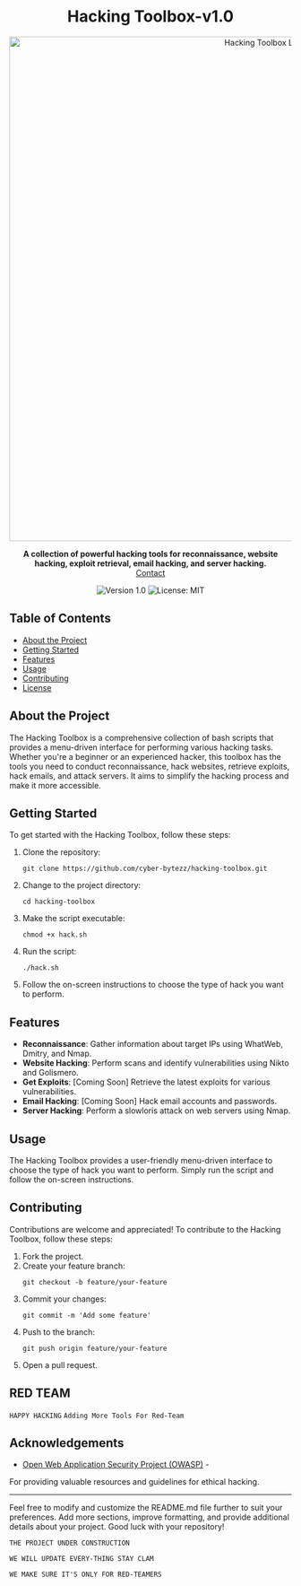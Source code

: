  
<!-- Project Title -->
<h1 align="center">Hacking Toolbox-v1.0</h1>

<!-- Project Description -->
<p align="center">
  <img src="https://github.com/cyber-bytezz/Advance-Recon/assets/130319315/3394f359-29e9-4626-95c5-852ff3792f51)" alt="Hacking Toolbox Logo" width="900">
</p>

<p align="center">
  <strong>A collection of powerful hacking tools for reconnaissance, website hacking, exploit retrieval, email hacking, and server hacking.</strong>
  <br />
  <a href="https://www.instagram.com/cyber_bytezz/">Contact</a>
</p>

<!-- Badges -->
<p align="center">
  <img src="https://img.shields.io/badge/version-1.0-blue.svg" alt="Version 1.0">
  <img src="https://img.shields.io/badge/license-MIT-green.svg" alt="License: MIT">
</p>

<!-- Table of Contents -->
## Table of Contents

- [About the Project](#about-the-project)
- [Getting Started](#getting-started)
- [Features](#features)
- [Usage](#usage)
- [Contributing](#contributing)
- [License](#license)

<!-- About the Project -->
## About the Project

The Hacking Toolbox is a comprehensive collection of bash scripts that provides a menu-driven interface for performing various hacking tasks. Whether you're a beginner or an experienced hacker, this toolbox has the tools you need to conduct reconnaissance, hack websites, retrieve exploits, hack emails, and attack servers. It aims to simplify the hacking process and make it more accessible.

<!-- Getting Started -->
## Getting Started

To get started with the Hacking Toolbox, follow these steps:

1. Clone the repository:
   ```
   git clone https://github.com/cyber-bytezz/hacking-toolbox.git
   ```
2. Change to the project directory:
   ```
   cd hacking-toolbox
   ```   
3. Make the script executable:
   ```
   chmod +x hack.sh
   ```
4. Run the script:
   ```
   ./hack.sh
   ```
4. Follow the on-screen instructions to choose the type of hack you want to perform.

<!-- Features -->
## Features

- **Reconnaissance**: Gather information about target IPs using WhatWeb, Dmitry, and Nmap.
- **Website Hacking**: Perform scans and identify vulnerabilities using Nikto and Golismero.
- **Get Exploits**: [Coming Soon] Retrieve the latest exploits for various vulnerabilities.
- **Email Hacking**: [Coming Soon] Hack email accounts and passwords.
- **Server Hacking**: Perform a slowloris attack on web servers using Nmap.

<!-- Usage -->
## Usage

The Hacking Toolbox provides a user-friendly menu-driven interface to choose the type of hack you want to perform. Simply run the script and follow the on-screen instructions.

<!-- Contributing -->
## Contributing

Contributions are welcome and appreciated! To contribute to the Hacking Toolbox, follow these steps:

1. Fork the project.
2. Create your feature branch:
   ```
   git checkout -b feature/your-feature
   ```
3. Commit your changes:
   ```
   git commit -m 'Add some feature'
   ```
4. Push to the branch:
   ```
   git push origin feature/your-feature
   ```
5. Open a pull request.

<!-- License -->
## RED TEAM
```HAPPY HACKING```
```Adding More Tools For Red-Team```

<!-- Acknowledgements -->
## Acknowledgements

- [Open Web Application Security Project (OWASP)](https://owasp.org/) -

 For providing valuable resources and guidelines for ethical hacking.

---

Feel free to modify and customize the README.md file further to suit your preferences. Add more sections, improve formatting, and provide additional details about your project. Good luck with your repository!

```THE PROJECT UNDER CONSTRUCTION```

```WE WILL UPDATE EVERY-THING STAY CLAM```

```WE MAKE SURE IT'S ONLY FOR RED-TEAMERS```

